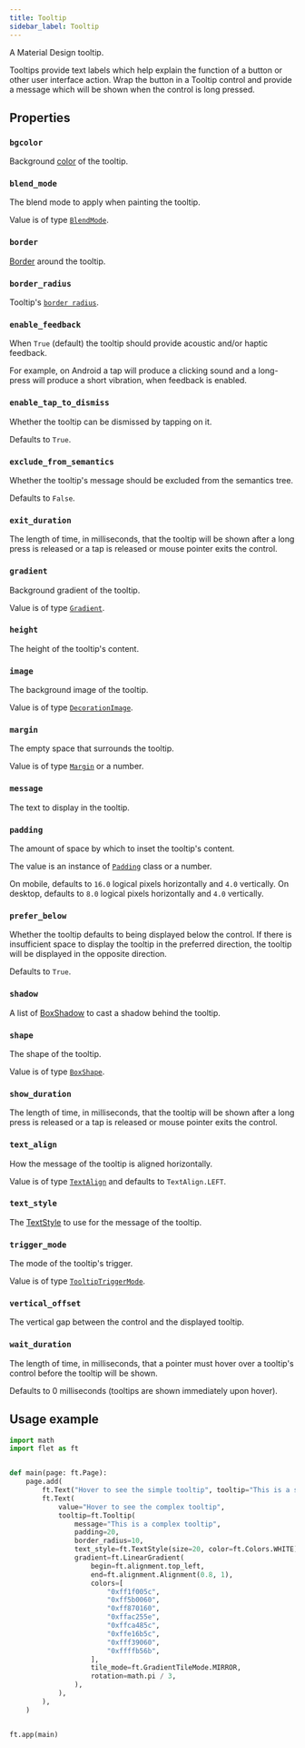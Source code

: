 ```yaml
---
title: Tooltip
sidebar_label: Tooltip
---
```


A Material Design tooltip.

Tooltips provide text labels which help explain the function of a button or other user interface action. Wrap the button in a Tooltip control and provide a message which will be shown when the control is long pressed.


## Properties

### `bgcolor`

Background [color](/docs/reference/colors) of the tooltip.

### `blend_mode`

The blend mode to apply when painting the tooltip.

Value is of type [`BlendMode`](/docs/reference/types/blendmode).

### `border`

[Border](/docs/reference/types/border) around the tooltip.

### `border_radius`

Tooltip's [`border radius`](/docs/reference/types/borderradius).

### `enable_feedback`

When `True` (default) the tooltip should provide acoustic and/or haptic feedback.

For example, on Android a tap will produce a clicking sound and a long-press will produce a short vibration, when feedback is enabled.

### `enable_tap_to_dismiss`

Whether the tooltip can be dismissed by tapping on it.

Defaults to `True`.

### `exclude_from_semantics`

Whether the tooltip's message should be excluded from the semantics tree.

Defaults to `False`.

### `exit_duration`

The length of time, in milliseconds, that the tooltip will be shown after a long press is released or a tap is released or mouse pointer exits the control.

### `gradient`

Background gradient of the tooltip.

Value is of type [`Gradient`](/docs/reference/types/gradient).

### `height`

The height of the tooltip's content.

### `image`

The background image of the tooltip.

Value is of type [`DecorationImage`](/docs/reference/types/decorationimage).

### `margin`

The empty space that surrounds the tooltip.

Value is of type [`Margin`](/docs/reference/types/margin) or a number.

### `message`

The text to display in the tooltip.

### `padding`

The amount of space by which to inset the tooltip's content.

The value is an instance of [`Padding`](/docs/reference/types/padding) class or a number.

On mobile, defaults to `16.0` logical pixels horizontally and `4.0` vertically. On desktop, defaults to `8.0` logical
pixels horizontally and `4.0` vertically.

### `prefer_below`

Whether the tooltip defaults to being displayed below the control.
If there is insufficient space to display the tooltip in the preferred direction, the tooltip will be displayed in the
opposite direction.

Defaults to `True`.

### `shadow`

A list of [BoxShadow](/docs/reference/types/boxshadow) to cast a shadow behind the tooltip.

### `shape`

The shape of the tooltip.

Value is of type [`BoxShape`](/docs/reference/types/boxshape).

### `show_duration`

The length of time, in milliseconds, that the tooltip will be shown after a long press is released or a tap is released or mouse pointer exits the control.

### `text_align`

How the message of the tooltip is aligned horizontally.

Value is of type [`TextAlign`](/docs/reference/types/textalign) and defaults to `TextAlign.LEFT`.

### `text_style`

The [TextStyle](/docs/reference/types/textstyle) to use for the message of the tooltip.

### `trigger_mode`

The mode of the tooltip's trigger.

Value is of type [`TooltipTriggerMode`](/docs/reference/types/tooltiptriggermode).

### `vertical_offset`

The vertical gap between the control and the displayed tooltip.

### `wait_duration`

The length of time, in milliseconds, that a pointer must hover over a tooltip's control before the tooltip will be shown.

Defaults to 0 milliseconds (tooltips are shown immediately upon hover).


## Usage example

```python
import math
import flet as ft


def main(page: ft.Page):
    page.add(
        ft.Text("Hover to see the simple tooltip", tooltip="This is a simple tooltip"),
        ft.Text(
            value="Hover to see the complex tooltip",
            tooltip=ft.Tooltip(
                message="This is a complex tooltip",
                padding=20,
                border_radius=10,
                text_style=ft.TextStyle(size=20, color=ft.Colors.WHITE),
                gradient=ft.LinearGradient(
                    begin=ft.alignment.top_left,
                    end=ft.alignment.Alignment(0.8, 1),
                    colors=[
                        "0xff1f005c",
                        "0xff5b0060",
                        "0xff870160",
                        "0xffac255e",
                        "0xffca485c",
                        "0xffe16b5c",
                        "0xfff39060",
                        "0xffffb56b",
                    ],
                    tile_mode=ft.GradientTileMode.MIRROR,
                    rotation=math.pi / 3,
                ),
            ),
        ),
    )


ft.app(main)
```